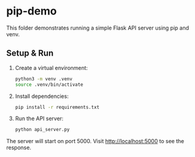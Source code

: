 # pip-demo

This folder demonstrates running a simple Flask API server using pip and venv.

## Setup & Run

1. Create a virtual environment:
   ```sh
   python3 -m venv .venv
   source .venv/bin/activate
   ```
2. Install dependencies:
   ```sh
   pip install -r requirements.txt
   ```
3. Run the API server:
   ```sh
   python api_server.py
   ```

The server will start on port 5000. Visit [http://localhost:5000](http://localhost:5000) to see the response.
